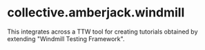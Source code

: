 collective.amberjack.windmill
=============================

This integrates across a TTW tool for creating tutorials obtained by extending "Windmill Testing Framework".
